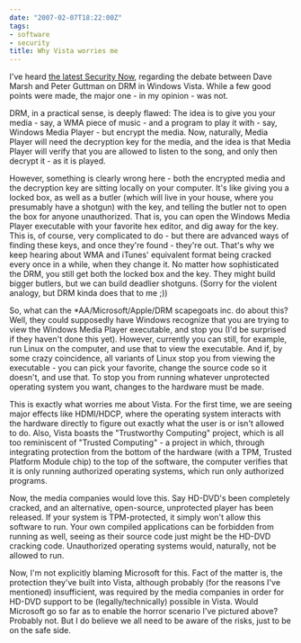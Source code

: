```yaml
---
date: "2007-02-07T18:22:00Z"
tags:
- software
- security
title: Why Vista worries me
---
```


I've heard [the latest Security Now](http://www.twit.tv/sn77), regarding the
debate between Dave Marsh and Peter Guttman on DRM in Windows Vista. While a
few good points were made, the major one - in my opinion - was not.

DRM, in a practical sense, is deeply flawed: The idea is to give you your
media - say, a WMA piece of music - and a program to play it with - say, Windows
Media Player - but encrypt the media. Now, naturally, Media Player will need
the decryption key for the media, and the idea is that Media Player will verify
that you are allowed to listen to the song, and only then decrypt it - as it is
played.

However, something is clearly wrong here - both the encrypted media and the
decryption key are sitting locally on your computer. It's like giving you a
locked box, as well as a butler (which will live in your house, where you
presumably have a shotgun) with the key, and telling the butler not to open the
box for anyone unauthorized. That is, you can open the Windows Media Player
executable with your favorite hex editor, and dig away for the key. This is, of
course, very complicated to do - but there are advanced ways of finding these
keys, and once they're found - they're out. That's why we keep hearing about
WMA and iTunes' equivalent format being cracked every once in a while, when
they change it. No matter how sophisticated the DRM, you still get both the
locked box and the key. They might build bigger butlers, but we can build
deadlier shotguns. (Sorry for the violent analogy, but DRM kinda does that to
me ;))

So, what can the \*AA/Microsoft/Apple/DRM scapegoats inc. do about this? Well,
they could supposedly have Windows recognize that you are trying to view the
Windows Media Player executable, and stop you (I'd be surprised if they haven't
done this yet). However, currently you can still, for example, run Linux on the
computer, and use that to view the executable. And if, by some crazy
coincidence, all variants of Linux stop you from viewing the executable - you
can pick your favorite, change the source code so it doesn't, and use that. To
stop you from running whatever unprotected operating system you want, changes
to the hardware must be made.

This is exactly what worries me about Vista. For the first time, we are seeing
major effects like HDMI/HDCP, where the operating system interacts with the
hardware directly to figure out exactly what the user is or isn't allowed to
do. Also, Vista boasts the "Trustworthy Computing" project, which is all too
reminiscent of "Trusted Computing" - a project in which, through integrating
protection from the bottom of the hardware (with a TPM, Trusted Platform Module
chip) to the top of the software, the computer verifies that it is only running
authorized operating systems, which run only authorized programs.

Now, the media companies would love this. Say HD-DVD's been completely cracked,
and an alternative, open-source, unprotected player has been released. If your
system is TPM-protected, it simply won't allow this software to run. Your own
compiled applications can be forbidden from running as well, seeing as their
source code just might be the HD-DVD cracking code. Unauthorized operating
systems would, naturally, not be allowed to run.

Now, I'm not explicitly blaming Microsoft for this. Fact of the matter is, the
protection they've built into Vista, although probably (for the reasons I've
mentioned) insufficient, was required by the media companies in order for
HD-DVD support to be (legally/technically) possible in Vista. Would Microsoft
go so far as to enable the horror scenario I've pictured above? Probably not.
But I do believe we all need to be aware of the risks, just to be on the safe
side.
